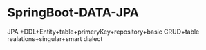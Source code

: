 # SpringBoot-DATA-JPA
JPA +DDL+Entity+table+primeryKey+repository+basic CRUD+table realations+singular+smart dialect 
